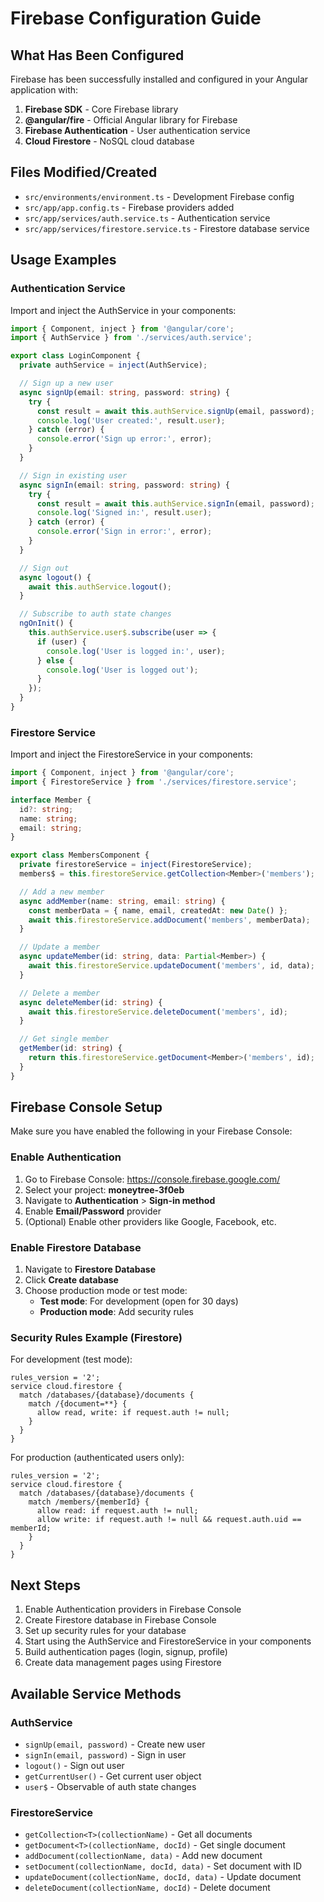 # Firebase Configuration Guide

## What Has Been Configured

Firebase has been successfully installed and configured in your Angular application with:

1. **Firebase SDK** - Core Firebase library
2. **@angular/fire** - Official Angular library for Firebase
3. **Firebase Authentication** - User authentication service
4. **Cloud Firestore** - NoSQL cloud database

## Files Modified/Created

- `src/environments/environment.ts` - Development Firebase config
- `src/app/app.config.ts` - Firebase providers added
- `src/app/services/auth.service.ts` - Authentication service
- `src/app/services/firestore.service.ts` - Firestore database service

## Usage Examples

### Authentication Service

Import and inject the AuthService in your components:

```typescript
import { Component, inject } from '@angular/core';
import { AuthService } from './services/auth.service';

export class LoginComponent {
  private authService = inject(AuthService);

  // Sign up a new user
  async signUp(email: string, password: string) {
    try {
      const result = await this.authService.signUp(email, password);
      console.log('User created:', result.user);
    } catch (error) {
      console.error('Sign up error:', error);
    }
  }

  // Sign in existing user
  async signIn(email: string, password: string) {
    try {
      const result = await this.authService.signIn(email, password);
      console.log('Signed in:', result.user);
    } catch (error) {
      console.error('Sign in error:', error);
    }
  }

  // Sign out
  async logout() {
    await this.authService.logout();
  }

  // Subscribe to auth state changes
  ngOnInit() {
    this.authService.user$.subscribe(user => {
      if (user) {
        console.log('User is logged in:', user);
      } else {
        console.log('User is logged out');
      }
    });
  }
}
```

### Firestore Service

Import and inject the FirestoreService in your components:

```typescript
import { Component, inject } from '@angular/core';
import { FirestoreService } from './services/firestore.service';

interface Member {
  id?: string;
  name: string;
  email: string;
}

export class MembersComponent {
  private firestoreService = inject(FirestoreService);
  members$ = this.firestoreService.getCollection<Member>('members');

  // Add a new member
  async addMember(name: string, email: string) {
    const memberData = { name, email, createdAt: new Date() };
    await this.firestoreService.addDocument('members', memberData);
  }

  // Update a member
  async updateMember(id: string, data: Partial<Member>) {
    await this.firestoreService.updateDocument('members', id, data);
  }

  // Delete a member
  async deleteMember(id: string) {
    await this.firestoreService.deleteDocument('members', id);
  }

  // Get single member
  getMember(id: string) {
    return this.firestoreService.getDocument<Member>('members', id);
  }
}
```

## Firebase Console Setup

Make sure you have enabled the following in your Firebase Console:

### Enable Authentication
1. Go to Firebase Console: https://console.firebase.google.com/
2. Select your project: **moneytree-3f0eb**
3. Navigate to **Authentication** > **Sign-in method**
4. Enable **Email/Password** provider
5. (Optional) Enable other providers like Google, Facebook, etc.

### Enable Firestore Database
1. Navigate to **Firestore Database**
2. Click **Create database**
3. Choose production mode or test mode:
   - **Test mode**: For development (open for 30 days)
   - **Production mode**: Add security rules

### Security Rules Example (Firestore)

For development (test mode):
```
rules_version = '2';
service cloud.firestore {
  match /databases/{database}/documents {
    match /{document=**} {
      allow read, write: if request.auth != null;
    }
  }
}
```

For production (authenticated users only):
```
rules_version = '2';
service cloud.firestore {
  match /databases/{database}/documents {
    match /members/{memberId} {
      allow read: if request.auth != null;
      allow write: if request.auth != null && request.auth.uid == memberId;
    }
  }
}
```

## Next Steps

1. Enable Authentication providers in Firebase Console
2. Create Firestore database in Firebase Console
3. Set up security rules for your database
4. Start using the AuthService and FirestoreService in your components
5. Build authentication pages (login, signup, profile)
6. Create data management pages using Firestore

## Available Service Methods

### AuthService
- `signUp(email, password)` - Create new user
- `signIn(email, password)` - Sign in user
- `logout()` - Sign out user
- `getCurrentUser()` - Get current user object
- `user$` - Observable of auth state changes

### FirestoreService
- `getCollection<T>(collectionName)` - Get all documents
- `getDocument<T>(collectionName, docId)` - Get single document
- `addDocument(collectionName, data)` - Add new document
- `setDocument(collectionName, docId, data)` - Set document with ID
- `updateDocument(collectionName, docId, data)` - Update document
- `deleteDocument(collectionName, docId)` - Delete document


